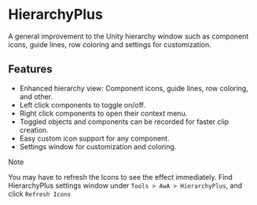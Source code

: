 # HierarchyPlus
A general improvement to the Unity hierarchy window such as component icons, guide lines, row coloring and settings for customization.

## Features
- Enhanced hierarchy view: Component icons, guide lines, row coloring, and other.
- Left click components to toggle on/off.
- Right click components to open their context menu.
- Toggled objects and components can be recorded for faster clip creation.
- Easy custom icon support for any component.
- Settings window for customization and coloring.

> [!NOTE]
> You may have to refresh the Icons to see the effect immediately. Find HierarchyPlus settings window under `Tools > AwA > HierarchyPlus`, and click `Refresh Icons`
